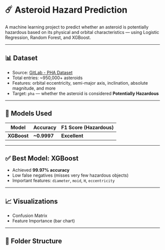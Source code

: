 # ☄️ Asteroid Hazard Prediction

A machine learning project to predict whether an asteroid is potentially hazardous based on its physical and orbital characteristics — using Logistic Regression, Random Forest, and XGBoost.

---

## 📊 Dataset

- Source: [GitLab - PHA Dataset](https://gitlab.com/mirsakhawathossain/pha-ml/-/raw/master/Dataset/dataset.csv)
- Total entries: ~950,000+ asteroids
- Features: orbital eccentricity, semi-major axis, inclination, absolute magnitude, and more
- Target: `pha` — whether the asteroid is considered **Potentially Hazardous**

---

## 🧪 Models Used

| Model                | Accuracy     | F1 Score (Hazardous) |
|---------------------|--------------|-----------------------|
| **XGBoost**         | **~0.9997**  | **Excellent**         |

---

## ✅ Best Model: XGBoost

- Achieved **99.97% accuracy**
- Low false negatives (misses very few hazardous objects)
- Important features: `diameter`, `moid`, `H`, `eccentricity`

---

## 📈 Visualizations

- Confusion Matrix
- Feature Importance (bar chart)

---

## 📁 Folder Structure

